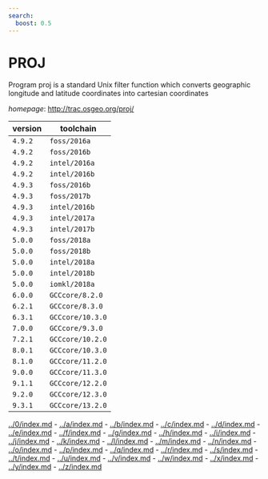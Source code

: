 ```yaml
---
search:
  boost: 0.5
---
```

# PROJ

Program proj is a standard Unix filter function which converts  geographic longitude and latitude coordinates into cartesian coordinates

*homepage*: <http://trac.osgeo.org/proj/>

version | toolchain
--------|----------
``4.9.2`` | ``foss/2016a``
``4.9.2`` | ``foss/2016b``
``4.9.2`` | ``intel/2016a``
``4.9.2`` | ``intel/2016b``
``4.9.3`` | ``foss/2016b``
``4.9.3`` | ``foss/2017b``
``4.9.3`` | ``intel/2016b``
``4.9.3`` | ``intel/2017a``
``4.9.3`` | ``intel/2017b``
``5.0.0`` | ``foss/2018a``
``5.0.0`` | ``foss/2018b``
``5.0.0`` | ``intel/2018a``
``5.0.0`` | ``intel/2018b``
``5.0.0`` | ``iomkl/2018a``
``6.0.0`` | ``GCCcore/8.2.0``
``6.2.1`` | ``GCCcore/8.3.0``
``6.3.1`` | ``GCCcore/10.3.0``
``7.0.0`` | ``GCCcore/9.3.0``
``7.2.1`` | ``GCCcore/10.2.0``
``8.0.1`` | ``GCCcore/10.3.0``
``8.1.0`` | ``GCCcore/11.2.0``
``9.0.0`` | ``GCCcore/11.3.0``
``9.1.1`` | ``GCCcore/12.2.0``
``9.2.0`` | ``GCCcore/12.3.0``
``9.3.1`` | ``GCCcore/13.2.0``

[../0/index.md](0) - [../a/index.md](a) - [../b/index.md](b) - [../c/index.md](c) - [../d/index.md](d) - [../e/index.md](e) - [../f/index.md](f) - [../g/index.md](g) - [../h/index.md](h) - [../i/index.md](i) - [../j/index.md](j) - [../k/index.md](k) - [../l/index.md](l) - [../m/index.md](m) - [../n/index.md](n) - [../o/index.md](o) - [../p/index.md](p) - [../q/index.md](q) - [../r/index.md](r) - [../s/index.md](s) - [../t/index.md](t) - [../u/index.md](u) - [../v/index.md](v) - [../w/index.md](w) - [../x/index.md](x) - [../y/index.md](y) - [../z/index.md](z)

